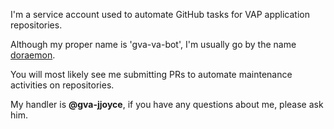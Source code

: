 I'm a service account used to automate GitHub tasks for VAP application repositories.

Although my proper name is 'gva-va-bot', I'm usually go by the name [doraemon](https://github.com/lbg-gcp-custom/bot-doraemon).

You will most likely see me submitting PRs to automate maintenance activities on repositories.

My handler is **@gva-jjoyce**, if you have any questions about me, please ask him.

